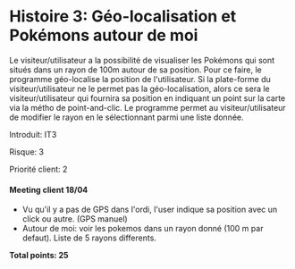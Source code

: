 # Histoire 3: Géo-localisation et Pokémons autour de moi

Le visiteur/utilisateur a la possibilité de visualiser les Pokémons qui sont situés dans un rayon de 100m autour de sa position. Pour ce faire, le programme géo-localise la position de l'utilisateur. Si la plate-forme du visiteur/utilisateur ne le permet pas la géo-localisation, alors ce sera le visiteur/utilisateur qui fournira sa position en indiquant un point sur la carte via la métho de point-and-clic. Le programme permet au visiteur/utilisateur de modifier le rayon en le sélectionnant parmi une liste donnée.

Introduit: IT3

Risque: 3

Priorité client: 2

#### Meeting client 18/04

- Vu qu'il y a pas de GPS dans l'ordi, l'user indique sa position avec un click ou autre. (GPS manuel)
- Autour de moi: voir les pokemos dans un rayon donné (100 m par defaut). Liste de 5 rayons differents.

**Total points: 25**
